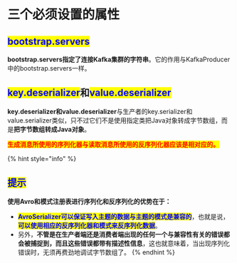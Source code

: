 # 三个必须设置的属性

## <mark style="color:blue;">**bootstrap.servers**</mark>

**bootstrap.servers指定了连接Kafka集群的字符串**。它的作用与KafkaProducer中的bootstrap.servers一样。

## <mark style="color:blue;">**key.deserializer**</mark>**和**<mark style="color:blue;">**value.deserializer**</mark>

**key.deserializer和value.deserializer**与生产者的key.serializer和value.serializer类似，只不过它们不是使用指定类把Java对象转成字节数组，而是**把字节数组转成Java对象**。

<mark style="color:red;">**生成消息所使用的序列化器与读取消息所使用的反序列化器应该是相对应的。**</mark>

{% hint style="info" %}
## <mark style="color:blue;">提示</mark>

**使用Avro和模式注册表进行序列化和反序列化的优势在于：**

* <mark style="color:blue;">**AvroSerializer可以保证写入主题的数据与主题的模式是兼容的**</mark>，也就是说，<mark style="color:blue;">**可以使用相应的反序列化器和模式来反序列化数据**</mark>。
* 另外，**不管是在生产者端还是消费者端出现的任何一个与兼容性有关的错误都会被捕捉到，而且这些错误都带有描述性信息**，这也就意味着，当出现序列化错误时，无须再费劲地调试字节数组了。
{% endhint %}
